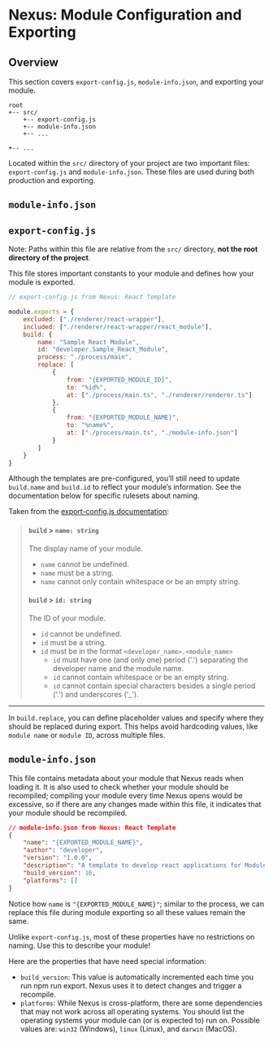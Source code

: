 # Nexus: Module Configuration and Exporting

## Overview
This section covers `export-config.js`, `module-info.json`, and exporting your module.

```
root
+-- src/
    +-- export-config.js
    +-- module-info.json
    +-- ...

+-- ...
```

Located within the `src/` directory of your project are two important files: `export-config.js` and `module-info.json`. These files are used during both production and exporting.

## `module-info.json`


## `export-config.js`
Note: Paths within this file are relative from the `src/` directory, **not the root directory of the project**.

This file stores important constants to your module and defines how your module is exported.


```javascript
// export-config.js from Nexus: React Template

module.exports = {
    excluded: ["./renderer/react-wrapper"],
    included: ["./renderer/react-wrapper/react_module"],
    build: {
        name: "Sample React Module",
        id: "developer.Sample_React_Module",
        process: "./process/main",
        replace: [
            {
                from: "{EXPORTED_MODULE_ID}",
                to: "%id%",
                at: ["./process/main.ts", "./renderer/renderer.ts"]
            },
            {
                from: "{EXPORTED_MODULE_NAME}",
                to: "%name%",
                at: ["./process/main.ts", "./module-info.json"]
            }
        ]
    }
}
```

Although the templates are pre-configured, you’ll still need to update `build.name` and `build.id` to reflect your module’s information. See the documentation below for specific rulesets about naming.


Taken from the [export-config.js documentation](../../api/export-config.js.md):
> #### `build` > `name: string`
> The display name of your module.
> - `name` cannot be undefined.
> - `name` must be a string.
> - `name` cannot only contain whitespace or be an empty string.
> 
> #### `build` > `id: string`
> The ID of your module.
> - `id` cannot be undefined.
> - `id` must be a string.
> - `id` must be in the format `<developer_name>.<module_name>`
>   - `id` must have one (and only one) period ('.') separating the developer name and the module name.
>   - `id` cannot contain whitespace or be an empty string.
>   - `id` cannot contain special characters besides a single period ('.') and underscores ('_').

---
In `build.replace`, you can define placeholder values and specify where they should be replaced during export. This helps avoid hardcoding values, like `module name` or `module ID`, across multiple files.


## `module-info.json`
This file contains metadata about your module that Nexus reads when loading it. It is also used to check whether your module should be recompiled; compiling your module every time Nexus opens would be excessive, so if there are any changes made within this file, it indicates that your module should be recompiled.

```json
// module-info.json from Nexus: React Template
{
    "name": "{EXPORTED_MODULE_NAME}",
    "author": "developer",
    "version": "1.0.0",
    "description": "A template to develop react applications for Modules.",
    "build_version": 16,
    "platforms": []
}
```
Notice how `name` is `"{EXPORTED_MODULE_NAME}"`; similar to the process, we can replace this file during module exporting so all these values remain the same.

Unlike `export-config.js`, most of these properties have no restrictions on naming. Use this to describe your module!

Here are the properties that have need special information:
- `build_version`: This value is automatically incremented each time you run npm run export. Nexus uses it to detect changes and trigger a recompile.
- `platforms`: While Nexus is cross-platform, there are some dependencies that may not work across all operating systems. You should list the operating systems your module can (or is expected to) run on. Possible values are: `win32` (Windows), `linux` (Linux), and `darwin` (MacOS).